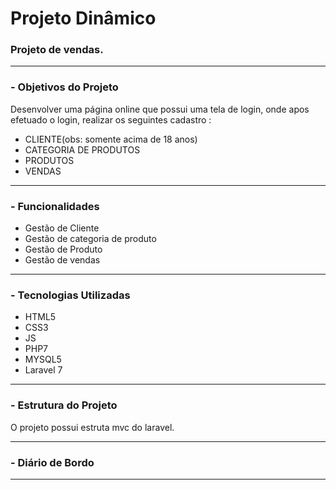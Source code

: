 # Projeto Dinâmico
### Projeto de vendas.

---
### - Objetivos do Projeto

Desenvolver uma página online que possui uma tela de login, onde apos efetuado o login, realizar os seguintes cadastro :

* CLIENTE(obs: somente acima de 18 anos)
* CATEGORIA DE PRODUTOS
* PRODUTOS
* VENDAS

---

### - Funcionalidades

  * Gestão de Cliente
  * Gestão de categoria de produto
  * Gestão de Produto
  * Gestão de vendas

---
### - Tecnologias Utilizadas

* HTML5
* CSS3
* JS
* PHP7
* MYSQL5
* Laravel 7

---
### - Estrutura do Projeto

O projeto possui estruta mvc do laravel.




---

### - Diário de Bordo

---
